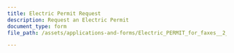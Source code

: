 ```yaml
---
title: Electric Permit Request
description: Request an Electric Permit
document_type: form
file_path: /assets/applications-and-forms/Electric_PERMIT_for_faxes__2_.pdf

---
```

